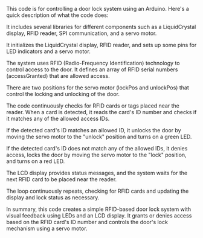 This code is for controlling a door lock system using an Arduino. Here's a quick description of what the code does:

It includes several libraries for different components such as a LiquidCrystal display, RFID reader, SPI communication, and a servo motor.

It initializes the LiquidCrystal display, RFID reader, and sets up some pins for LED indicators and a servo motor.

The system uses RFID (Radio-Frequency Identification) technology to control access to the door. It defines an array of RFID serial numbers (accessGranted) that are allowed access.

There are two positions for the servo motor (lockPos and unlockPos) that control the locking and unlocking of the door.

The code continuously checks for RFID cards or tags placed near the reader. When a card is detected, it reads the card's ID number and checks if it matches any of the allowed access IDs.

If the detected card's ID matches an allowed ID, it unlocks the door by moving the servo motor to the "unlock" position and turns on a green LED.

If the detected card's ID does not match any of the allowed IDs, it denies access, locks the door by moving the servo motor to the "lock" position, and turns on a red LED.

The LCD display provides status messages, and the system waits for the next RFID card to be placed near the reader.

The loop continuously repeats, checking for RFID cards and updating the display and lock status as necessary.

In summary, this code creates a simple RFID-based door lock system with visual feedback using LEDs and an LCD display. It grants or denies access based on the RFID card's ID number and controls the door's lock mechanism using a servo motor.
